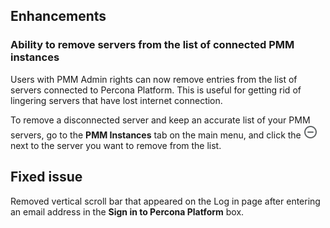 ## Enhancements

### Ability to remove servers from the list of connected PMM instances
Users with PMM Admin rights can now remove entries from the list of servers connected to Percona Platform. This is useful for getting rid of lingering servers that have lost internet connection. 

To remove a disconnected server and keep an accurate list of your PMM servers, go to the **PMM Instances** tab on the main menu, and click the ![Remove icon](images/remove-instance.png) next to the server you want to remove from the list.

## Fixed issue
Removed vertical scroll bar that appeared on the Log in page after entering an email address in the **Sign in to Percona Platform** box. 